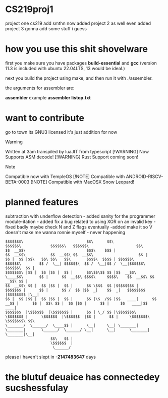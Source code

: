 # CS219proj1
project one cs219 add smthn
now added project 2 as well
even added project 3
gonna add some stuff i guess

# how you use this shit shovelware
first you make sure you have packages **build-essential** and **gcc** (version 11.3 is included with ubuntu 22.04LTS, 13 would be ideal.)

next you build the project using make, and then run it with ./assembler.

the arguments for assembler are:

**assembler <file>** example **assembler listop.txt**

# want to contribute
go to town its GNU3 licensed it's just addition for now
> [!WARNING]
> Written at 3am transpiled by luaJIT from typescript
> [!WARNING]
> Now Supports ASM decode!
> [!WARNING]
> Rust Support coming soon!

> [!NOTE]
> Compatible now with TempleOS 
> [!NOTE]
> Compatible with ANDROID-RISCV-BETA-0003
> [!NOTE]
> Compatible with MacOSX Snow Leopard!

# planned features
subtraction with underflow detection - added
sanity for the programmer
module-itation - added
fix a bug related to using XOR on an invalid key - fixed badly
maybe check N and Z flags eventually -added
make it so V doesn't make me wanna ronnie myself - never happening

```
$$$$$$$\                            $$\      $$\                                  $$$$$$\             $$$$$$\   $$$$$$\                     $$\ 
$$  __$$\                           $$$\    $$$ |                                $$  __$$\           $$  __$$\ $$  __$$\                    $$ |
$$ |  $$ |$$\   $$\ $$\   $$\       $$$$\  $$$$ | $$$$$$\         $$$$$$\        $$ /  \__| $$$$$$\  $$ /  \__|$$ /  \__|$$$$$$\   $$$$$$\  $$ |
$$$$$$$\ |$$ |  $$ |$$ |  $$ |      $$\$$\$$ $$ |$$  __$$\        \____$$\       $$ |      $$  __$$\ $$$$\     $$$$\    $$  __$$\ $$  __$$\ $$ |
$$  __$$\ $$ |  $$ |$$ |  $$ |      $$ \$$$  $$ |$$$$$$$$ |       $$$$$$$ |      $$ |      $$ /  $$ |$$  _|    $$  _|   $$$$$$$$ |$$$$$$$$ |\__|
$$ |  $$ |$$ |  $$ |$$ |  $$ |      $$ |\$  /$$ |$$   ____|      $$  __$$ |      $$ |  $$\ $$ |  $$ |$$ |      $$ |     $$   ____|$$   ____|    
$$$$$$$  |\$$$$$$  |\$$$$$$$ |      $$ | \_/ $$ |\$$$$$$$\       \$$$$$$$ |      \$$$$$$  |\$$$$$$  |$$ |      $$ |     \$$$$$$$\ \$$$$$$$\ $$\ 
\_______/  \______/  \____$$ |      \__|     \__| \_______|       \_______|       \______/  \______/ \__|      \__|      \_______| \_______|\__|
                    $$\   $$ |                                                                                                                  
                    \$$$$$$  |                                                                                                                  
                     \______/                                                                                                                   
```
please i haven't slept in **-2147483647** days
# the blutuf deuaice has connectedey sucshessfulay
